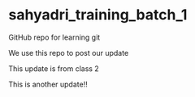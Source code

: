 # sahyadri_training_batch_1
GitHub repo for learning git

We use this repo to post our update

This update is from class 2

This is another update!!